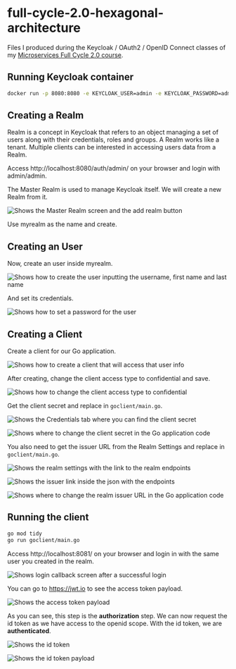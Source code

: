 # full-cycle-2.0-hexagonal-architecture

Files I produced during the Keycloak / OAuth2 / OpenID Connect classes of my [Microservices Full Cycle 2.0 course](https://drive.google.com/file/d/1MdN-qK_8Pfg6YI3TSfSa5_2-FHmqGxEP/view?usp=sharing).

## Running Keycloak container

```sh
docker run -p 8080:8080 -e KEYCLOAK_USER=admin -e KEYCLOAK_PASSWORD=admin quay.io/keycloak/keycloak
```

## Creating a Realm

Realm is a concept in Keycloak that refers to an object managing a set of users along with their credentials, roles and groups. A Realm works like a tenant. Multiple clients can be interested in accessing users data from a Realm.

Access http://localhost:8080/auth/admin/ on your browser and login with admin/admin.

The Master Realm is used to manage Keycloak itself. We will create a new Realm from it.

![Shows the Master Realm screen and the add realm button](./imgs/master-realm.png)

Use myrealm as the name and create.

## Creating an User

Now, create an user inside myrealm.

![Shows how to create the user inputting the username, first name and last name](./imgs/create-user.png)

And set its credentials.

![Shows how to set a password for the user](./imgs/set-credentials.png)

## Creating a Client

Create a client for our Go application.

![Shows how to create a client that will access that user info](./imgs/create-client.png)

After creating, change the client access type to confidential and save.

![Shows how to change the client access type to confidential](./imgs/change-access-type.png)

Get the client secret and replace in `goclient/main.go`.

![Shows the Credentials tab where you can find the client secret](./imgs/get-client-secret.png)

![Shows where to change the client secret in the Go application code](./imgs/client-secret-in-goapp.png)

You also need to get the issuer URL from the Realm Settings and replace in `goclient/main.go`.

![Shows the realm settings with the link to the realm endpoints](./imgs/realm-settings-endpoints.png)

![Shows the issuer link inside the json with the endpoints](./imgs/realm-endpoints-json.png)

![Shows where to change the realm issuer URL in the Go application code](./imgs/realm-issuer-in-goapp.png)

## Running the client

```sh
go mod tidy
go run goclient/main.go
```

Access http://localhost:8081/ on your browser and login in with the same user you created in the realm.

![Shows login callback screen after a successful login](./imgs/access-token.png)

You can go to https://jwt.io to see the access token payload.

![Shows the access token payload](./imgs/access-token-payload.png)

As you can see, this step is the **authorization** step. We can now request the id token as we have access to the openid scope. With the id token, we are **authenticated**.

![Shows the id token](./imgs/id-token.png)

![Shows the id token payload](./imgs/id-token-payload.png)
